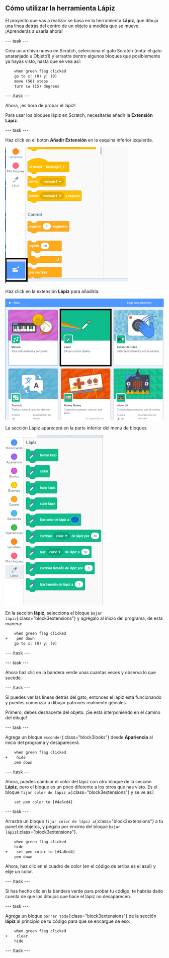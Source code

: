## Cómo utilizar la herramienta Lápiz

El proyecto que vas a realizar se basa en la herramienta **Lápiz**, que dibuja una línea detrás del centro de un objeto a medida que se mueve. ¡Aprenderás a usarla ahora!

--- task ---

Crea un archivo nuevo en Scratch, selecciona el gato Scratch (nota: el gato anaranjado u Objeto1) y arrastra dentro algunos bloques que posiblemente ya hayas visto, hasta que se vea así:

```blocks3
    when green flag clicked
    go to x: (0) y: (0)
    move (50) steps
    turn cw (15) degrees
```

--- /task ---

Ahora, ¡es hora de probar el lápiz!

Para usar los bloques lápiz en Scratch, necesitarás añadir la **Extensión Lápiz**.

--- task ---

Haz click en el botón **Añadir Extensión** en la esquina inferior izquierda.

![botón añadir extensión resaltado](images/add-extension-annotated.png)

Haz click en la extensión **Lápiz** para añadirla.

![extensión Lápiz resaltada](images/click-pen-annotated.png)

La sección Lápiz aparecerá en la parte inferior del menú de bloques.

![bloques de extensión lápiz](images/pen-extension-blocks.png)

En la sección **lápiz**, selecciona el bloque `bajar lápiz`{:class="block3extensions"} y agrégalo al inicio del programa, de esta manera:

```blocks3
    when green flag clicked
+    pen down
    go to x: (0) y: (0)
```

--- /task ---

--- task ---

Ahora haz clic en la bandera verde unas cuantas veces y observa lo que sucede.

--- /task ---

Si puedes ver las líneas detrás del gato, entonces el lápiz está funcionando y puedes comenzar a dibujar patrones realmente geniales.

Primero, debes deshacerte del objeto. ¡Se está interponiendo en el camino del dibujo!

--- task ---

Agrega un bloque `esconder`{:class="block3looks"} desde **Apariencia** al inicio del programa y desaparecerá.

```blocks3
    when green flag clicked
+    hide
    pen down
```

--- /task ---

Ahora, puedes cambiar el color del lápiz con otro bloque de la sección **Lápiz**, pero el bloque es un poco diferente a los otros que has visto. Es el bloque `fijar color de lápiz a`{:class="block3extensions"} y se ve así:

```blocks3
    set pen color to [#4a6cd4]
```

--- task ---

Arrastra un bloque `fijar color de lápiz a`{:class="block3extensions"} a tu panel de objetos, y pégalo por encima del bloque `bajar lápiz`{:class="block3extensions"}.

```blocks3
    when green flag clicked
    hide
+    set pen color to [#4a6cd4]
    pen down
```

Ahora, haz clic en el cuadro de color (en el código de arriba es el azul) y elije un color.

--- /task ---

Si has hecho clic en la bandera verde para probar tu código, te habrás dado cuenta de que los dibujos que hace el lápiz no desaparecen.

--- task ---

Agrega un bloque `borrar todo`{:class="block3extensions"} de la sección **lápiz** al principio de tu código para que se encargue de eso:

```blocks3
    when green flag clicked
+    clear
    hide
```

--- /task ---